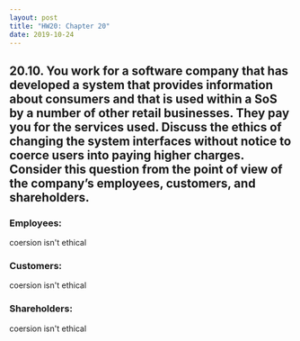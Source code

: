 ```yaml
---
layout: post
title: "HW20: Chapter 20"
date: 2019-10-24
---
```


## 20.10. You work for a software company that has developed a system that provides information about consumers and that is used within a SoS by a number of other retail businesses. They pay you for the services used. Discuss the ethics of changing the system interfaces without notice to coerce users into paying higher charges. Consider this question from the point of view of the company’s employees, customers, and shareholders.

### Employees:

coersion isn't ethical

### Customers:

coersion isn't ethical

### Shareholders:

coersion isn't ethical
